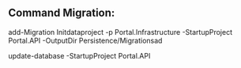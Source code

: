 ## Command Migration:
add-Migration Initdataproject -p Portal.Infrastructure -StartupProject Portal.API -OutputDir Persistence/Migrationsad

update-database -StartupProject Portal.API